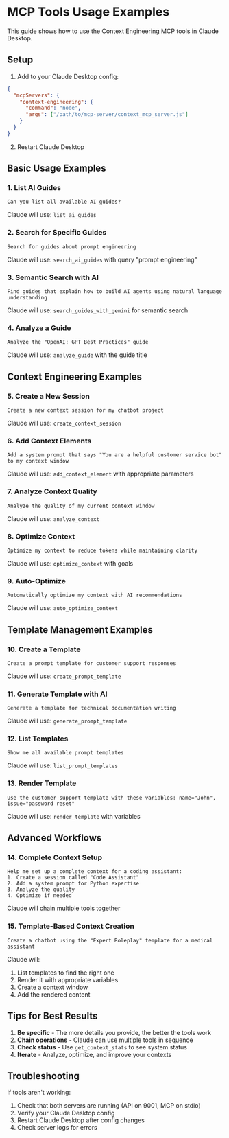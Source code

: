 # MCP Tools Usage Examples

This guide shows how to use the Context Engineering MCP tools in Claude Desktop.

## Setup

1. Add to your Claude Desktop config:
```json
{
  "mcpServers": {
    "context-engineering": {
      "command": "node",
      "args": ["/path/to/mcp-server/context_mcp_server.js"]
    }
  }
}
```

2. Restart Claude Desktop

## Basic Usage Examples

### 1. List AI Guides
```
Can you list all available AI guides?
```
Claude will use: `list_ai_guides`

### 2. Search for Specific Guides
```
Search for guides about prompt engineering
```
Claude will use: `search_ai_guides` with query "prompt engineering"

### 3. Semantic Search with AI
```
Find guides that explain how to build AI agents using natural language understanding
```
Claude will use: `search_guides_with_gemini` for semantic search

### 4. Analyze a Guide
```
Analyze the "OpenAI: GPT Best Practices" guide
```
Claude will use: `analyze_guide` with the guide title

## Context Engineering Examples

### 5. Create a New Session
```
Create a new context session for my chatbot project
```
Claude will use: `create_context_session`

### 6. Add Context Elements
```
Add a system prompt that says "You are a helpful customer service bot" to my context window
```
Claude will use: `add_context_element` with appropriate parameters

### 7. Analyze Context Quality
```
Analyze the quality of my current context window
```
Claude will use: `analyze_context`

### 8. Optimize Context
```
Optimize my context to reduce tokens while maintaining clarity
```
Claude will use: `optimize_context` with goals

### 9. Auto-Optimize
```
Automatically optimize my context with AI recommendations
```
Claude will use: `auto_optimize_context`

## Template Management Examples

### 10. Create a Template
```
Create a prompt template for customer support responses
```
Claude will use: `create_prompt_template`

### 11. Generate Template with AI
```
Generate a template for technical documentation writing
```
Claude will use: `generate_prompt_template`

### 12. List Templates
```
Show me all available prompt templates
```
Claude will use: `list_prompt_templates`

### 13. Render Template
```
Use the customer support template with these variables: name="John", issue="password reset"
```
Claude will use: `render_template` with variables

## Advanced Workflows

### 14. Complete Context Setup
```
Help me set up a complete context for a coding assistant:
1. Create a session called "Code Assistant"
2. Add a system prompt for Python expertise
3. Analyze the quality
4. Optimize if needed
```
Claude will chain multiple tools together

### 15. Template-Based Context Creation
```
Create a chatbot using the "Expert Roleplay" template for a medical assistant
```
Claude will:
1. List templates to find the right one
2. Render it with appropriate variables
3. Create a context window
4. Add the rendered content

## Tips for Best Results

1. **Be specific** - The more details you provide, the better the tools work
2. **Chain operations** - Claude can use multiple tools in sequence
3. **Check status** - Use `get_context_stats` to see system status
4. **Iterate** - Analyze, optimize, and improve your contexts

## Troubleshooting

If tools aren't working:
1. Check that both servers are running (API on 9001, MCP on stdio)
2. Verify your Claude Desktop config
3. Restart Claude Desktop after config changes
4. Check server logs for errors